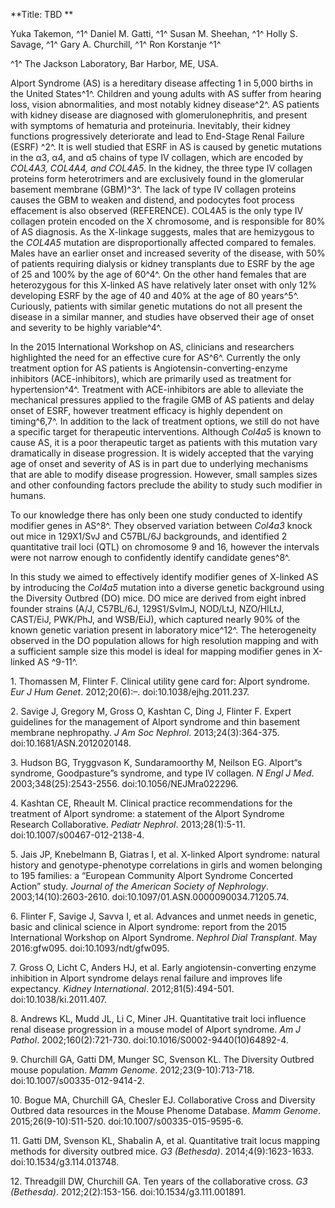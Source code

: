 **Title: TBD **

Yuka Takemon, ^1^ Daniel M. Gatti, ^1^ Susan M. Sheehan, ^1^ Holly S.
Savage, ^1^ Gary A. Churchill, ^1^ Ron Korstanje ^1^

^1^ The Jackson Laboratory, Bar Harbor, ME, USA.

Alport Syndrome (AS) is a hereditary disease affecting 1 in 5,000 births
in the United States^1^. Children and young adults with AS suffer from
hearing loss, vision abnormalities, and most notably kidney disease^2^.
AS patients with kidney disease are diagnosed with glomerulonephritis,
and present with symptoms of hematuria and proteinuria. Inevitably,
their kidney functions progressively deteriorate and lead to End-Stage
Renal Failure (ESRF) ^2^. It is well studied that ESRF in AS is caused
by genetic mutations in the α3, α4, and α5 chains of type IV collagen,
which are encoded by *COL4A3, COL4A4, and COL4A5*. In the kidney, the
three type IV collagen proteins form heterotrimers and are exclusively
found in the glomerular basement membrane (GBM)^3^. The lack of type IV
collagen proteins causes the GBM to weaken and distend, and podocytes
foot process effacement is also observed (REFERENCE). COL4A5 is the only
type IV collagen protein encoded on the X chromosome, and is responsible
for 80% of AS diagnosis. As the X-linkage suggests, males that are
hemizygous to the *COL4A5* mutation are disproportionally affected
compared to females. Males have an earlier onset and increased severity
of the disease, with 50% of patients requiring dialysis or kidney
transplants due to ESRF by the age of 25 and 100% by the age of 60^4^.
On the other hand females that are heterozygous for this X-linked AS
have relatively later onset with only 12% developing ESRF by the age of
40 and 40% at the age of 80 years^5^. Curiously, patients with similar
genetic mutations do not all present the disease in a similar manner,
and studies have observed their age of onset and severity to be highly
variable^4^.

In the 2015 International Workshop on AS, clinicians and researchers
highlighted the need for an effective cure for AS^6^. Currently the only
treatment option for AS patients is Angiotensin-converting-enzyme
inhibitors (ACE-inhibitors), which are primarily used as treatment for
hypertension^4^. Treatment with ACE-inhibitors are able to alleviate the
mechanical pressures applied to the fragile GMB of AS patients and delay
onset of ESRF, however treatment efficacy is highly dependent on
timing^6,7^. In addition to the lack of treatment options, we still do
not have a specific target for therapeutic interventions. Although
*Col4a5* is known to cause AS, it is a poor therapeutic target as
patients with this mutation vary dramatically in disease progression. It
is widely accepted that the varying age of onset and severity of AS is
in part due to underlying mechanisms that are able to modify disease
progression. However, small samples sizes and other confounding factors
preclude the ability to study such modifier in humans.

To our knowledge there has only been one study conducted to identify
modifier genes in AS^8^. They observed variation between *Col4a3* knock
out mice in 129X1/SvJ and C57BL/6J backgrounds, and identified 2
quantitative trail loci (QTL) on chromosome 9 and 16, however the
intervals were not narrow enough to confidently identify candidate
genes^8^.

In this study we aimed to effectively identify modifier genes of
X-linked AS by introducing the *Col4a5* mutation into a diverse genetic
background using the Diversity Outbred (DO) mice. DO mice are derived
from eight inbred founder strains (A/J, C57BL/6J, 129S1/SvImJ, NOD/LtJ,
NZO/HlLtJ, CAST/EiJ, PWK/PhJ, and WSB/EiJ), which captured nearly 90% of
the known genetic variation present in laboratory mice^12^. The
heterogeneity observed in the DO population allows for high resolution
mapping and with a sufficient sample size this model is ideal for
mapping modifier genes in X-linked AS ^9-11^.

1\. Thomassen M, Flinter F. Clinical utility gene card for: Alport
syndrome. *Eur J Hum Genet*. 2012;20(6):–. doi:10.1038/ejhg.2011.237.

2\. Savige J, Gregory M, Gross O, Kashtan C, Ding J, Flinter F. Expert
guidelines for the management of Alport syndrome and thin basement
membrane nephropathy. *J Am Soc Nephrol*. 2013;24(3):364-375.
doi:10.1681/ASN.2012020148.

3\. Hudson BG, Tryggvason K, Sundaramoorthy M, Neilson EG. Alport“s
syndrome, Goodpasture”s syndrome, and type IV collagen. *N Engl J Med*.
2003;348(25):2543-2556. doi:10.1056/NEJMra022296.

4\. Kashtan CE, Rheault M. Clinical practice recommendations for the
treatment of Alport syndrome: a statement of the Alport Syndrome
Research Collaborative. *Pediatr Nephrol*. 2013;28(1):5-11.
doi:10.1007/s00467-012-2138-4.

5\. Jais JP, Knebelmann B, Giatras I, et al. X-linked Alport syndrome:
natural history and genotype-phenotype correlations in girls and women
belonging to 195 families: a “European Community Alport Syndrome
Concerted Action” study. *Journal of the American Society of
Nephrology*. 2003;14(10):2603-2610.
doi:10.1097/01.ASN.0000090034.71205.74.

6\. Flinter F, Savige J, Savva I, et al. Advances and unmet needs in
genetic, basic and clinical science in Alport syndrome: report from the
2015 International Workshop on Alport Syndrome. *Nephrol Dial
Transplant*. May 2016:gfw095. doi:10.1093/ndt/gfw095.

7\. Gross O, Licht C, Anders HJ, et al. Early angiotensin-converting
enzyme inhibition in Alport syndrome delays renal failure and improves
life expectancy. *Kidney International*. 2012;81(5):494-501.
doi:10.1038/ki.2011.407.

8\. Andrews KL, Mudd JL, Li C, Miner JH. Quantitative trait loci
influence renal disease progression in a mouse model of Alport syndrome.
*Am J Pathol*. 2002;160(2):721-730. doi:10.1016/S0002-9440(10)64892-4.

9\. Churchill GA, Gatti DM, Munger SC, Svenson KL. The Diversity Outbred
mouse population. *Mamm Genome*. 2012;23(9-10):713-718.
doi:10.1007/s00335-012-9414-2.

10\. Bogue MA, Churchill GA, Chesler EJ. Collaborative Cross and
Diversity Outbred data resources in the Mouse Phenome Database. *Mamm
Genome*. 2015;26(9-10):511-520. doi:10.1007/s00335-015-9595-6.

11\. Gatti DM, Svenson KL, Shabalin A, et al. Quantitative trait locus
mapping methods for diversity outbred mice. *G3 (Bethesda)*.
2014;4(9):1623-1633. doi:10.1534/g3.114.013748.

12\. Threadgill DW, Churchill GA. Ten years of the collaborative cross.
*G3 (Bethesda)*. 2012;2(2):153-156. doi:10.1534/g3.111.001891.
